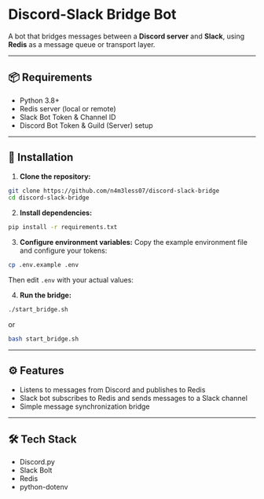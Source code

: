 # Discord-Slack Bridge Bot

A bot that bridges messages between a **Discord server** and **Slack**, using **Redis** as a message queue or transport layer.

---

## 📦 Requirements

- Python 3.8+
- Redis server (local or remote)
- Slack Bot Token & Channel ID
- Discord Bot Token & Guild (Server) setup

---

## 🧰 Installation

1. **Clone the repository:**
```bash
git clone https://github.com/n4m3less07/discord-slack-bridge
cd discord-slack-bridge
```

2. **Install dependencies:**
```bash
pip install -r requirements.txt
```

3. **Configure environment variables:**
Copy the example environment file and configure your tokens:
```bash
cp .env.example .env
```
Then edit `.env` with your actual values:

4. **Run the bridge:**
```bash
./start_bridge.sh
```
or
```bash
bash start_bridge.sh
```

---



## ⚙️ Features

* Listens to messages from Discord and publishes to Redis
* Slack bot subscribes to Redis and sends messages to a Slack channel
* Simple message synchronization bridge

---

## 🛠️ Tech Stack

* Discord.py
* Slack Bolt
* Redis
* python-dotenv

